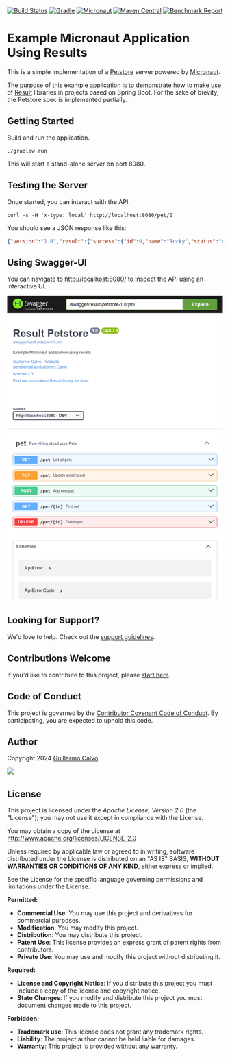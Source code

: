 
[![Build Status][BADGE_BUILD_STATUS]][BUILD_STATUS]
[![Gradle][BADGE_GRADLE]][GRADLE]
[![Micronaut][BADGE_MICRONAUT]][MICRONAUT]
[![Maven Central][BADGE_RESULT_ARTIFACTS]][RESULT_ARTIFACTS]
[![Benchmark Report][BADGE_BENCHMARK]][BENCHMARK]


# Example Micronaut Application Using Results

This is a simple implementation of a [Petstore][PET_STORE] server powered by [Micronaut][MICRONAUT].

The purpose of this example application is to demonstrate how to make use of [Result][RESULT_LIBRARY] libraries in
projects based on Spring Boot. For the sake of brevity, the Petstore spec is implemented partially.


## Getting Started

Build and run the application.

```shell
./gradlew run
```

This will start a stand-alone server on port 8080.


## Testing the Server

Once started, you can interact with the API.

```shell
curl -s -H 'x-type: local' http://localhost:8080/pet/0
```

You should see a JSON response like this:

```json
{"version":"1.0","result":{"success":{"id":0,"name":"Rocky","status":"AVAILABLE"}}}
```


## Using Swagger-UI

You can navigate to <http://localhost:8080/> to inspect the API using an interactive UI.

![Swagger-UI](swagger-ui.png)


## Looking for Support?

We'd love to help. Check out the [support guidelines][SUPPORT].


## Contributions Welcome

If you'd like to contribute to this project, please [start here][CONTRIBUTING].


## Code of Conduct

This project is governed by the [Contributor Covenant Code of Conduct][CODE_OF_CONDUCT].
By participating, you are expected to uphold this code.


## Author

Copyright 2024 [Guillermo Calvo][AUTHOR].

[![][GUILLERMO_IMAGE]][GUILLERMO]


## License

This project is licensed under the *Apache License, Version 2.0* (the "License");
you may not use it except in compliance with the License.

You may obtain a copy of the License at <http://www.apache.org/licenses/LICENSE-2.0>

Unless required by applicable law or agreed to in writing, software distributed under the License
is distributed on an "AS IS" BASIS, **WITHOUT WARRANTIES OR CONDITIONS OF ANY KIND**, either express or implied.

See the License for the specific language governing permissions and limitations under the License.


**Permitted:**

- **Commercial Use**: You may use this project and derivatives for commercial purposes.
- **Modification**: You may modify this project.
- **Distribution**: You may distribute this project.
- **Patent Use**: This license provides an express grant of patent rights from contributors.
- **Private Use**: You may use and modify this project without distributing it.

**Required:**

- **License and Copyright Notice**: If you distribute this project you must include a copy of the license and copyright
  notice.
- **State Changes**: If you modify and distribute this project you must document changes made to this project.

**Forbidden:**

- **Trademark use**: This license does not grant any trademark rights.
- **Liability**: The project author cannot be held liable for damages.
- **Warranty**: This project is provided without any warranty.


[AUTHOR]:                       https://github.com/guillermocalvo/
[BADGE_BENCHMARK]:              https://img.shields.io/endpoint?url=https://dev.leakyabstractions.com/result-benchmark/badge.json&style=flat
[BADGE_BUILD_STATUS]:           https://github.com/leakyabstractions/result-example-micronaut/workflows/Build/badge.svg
[BADGE_GRADLE]:                 https://img.shields.io/badge/Gradle-1FAEC9?logo=Gradle&logoColor=white
[BADGE_MICRONAUT]:              https://img.shields.io/badge/Micronaut-000?logo=Rocket&logoColor=white
[BADGE_RESULT_ARTIFACTS]:       https://img.shields.io/endpoint?url=https://dev.leakyabstractions.com/result/badge.json
[BENCHMARK]:                    https://dev.leakyabstractions.com/result-benchmark/
[BUILD_STATUS]:                 https://github.com/LeakyAbstractions/result-example-micronaut/actions?query=workflow%3ABuild
[CODE_OF_CONDUCT]:              https://dev.leakyabstractions.com/result/CODE_OF_CONDUCT.html
[CONTRIBUTING]:                 https://dev.leakyabstractions.com/result/CONTRIBUTING.html
[GRADLE]:                       https://gradle.org/
[GUILLERMO]:                    https://guillermo.dev/
[GUILLERMO_IMAGE]:              https://guillermo.dev/assets/images/thumb.png
[MICRONAUT]:                    https://micronaut.io/
[PET_STORE]:                    https://petstore.swagger.io/
[RESULT_ARTIFACTS]:             https://search.maven.org/artifact/com.leakyabstractions/result/
[RESULT_LIBRARY]:               https://github.com/LeakyAbstractions/result
[SUPPORT]:                      https://dev.leakyabstractions.com/result/SUPPORT.html
